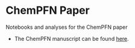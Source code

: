 # ChemPFN Paper
Notebooks and analyses for the ChemPFN paper

* The ChemPFN manuscript can be found [here](https://docs.google.com/document/d/1_XKgrvVBzv4Ax9_mGielSocBqBUXBWUN6o9R4ALyi6I/edit?usp=sharing).
